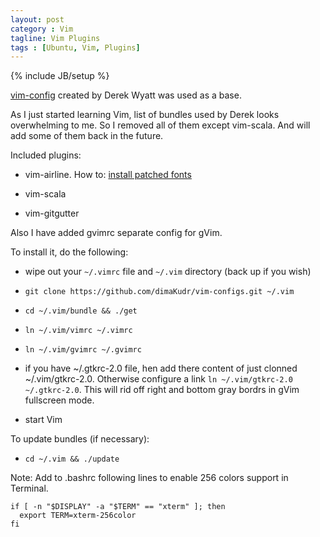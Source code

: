 ```yaml
---
layout: post
category : Vim
tagline: Vim Plugins
tags : [Ubuntu, Vim, Plugins]
---
```

{% include JB/setup %}

[vim-config](https://github.com/derekwyatt/vim-config) created by Derek Wyatt was used as a base.

As I just started learning Vim, list of bundles used by Derek looks overwhelming to me. So I removed all of them except vim-scala. And will add some of them back in the future.

Included plugins:

* vim-airline. How to: [install patched fonts](http://dimakudr.github.io/vim/2014/07/16/Vim-Airline-fonts/)

* vim-scala

* vim-gitgutter

Also I have added gvimrc separate config for gVim.

To install it, do the following:

* wipe out your `~/.vimrc` file and `~/.vim` directory (back up if you wish)

* `git clone https://github.com/dimaKudr/vim-configs.git ~/.vim`

* `cd ~/.vim/bundle && ./get`

* `ln ~/.vim/vimrc ~/.vimrc`

* `ln ~/.vim/gvimrc ~/.gvimrc`

*  if you have ~/.gtkrc-2.0 file, hen add there content of just clonned ~/.vim/gtkrc-2.0.
   Otherwise configure a link `ln ~/.vim/gtkrc-2.0 ~/.gtkrc-2.0`.
   This will rid off right and bottom gray bordrs in gVim fullscreen mode.

* start Vim

To update bundles (if necessary):

* `cd ~/.vim && ./update`

Note: Add to .bashrc following lines to enable 256 colors support in Terminal.

    if [ -n "$DISPLAY" -a "$TERM" == "xterm" ]; then
      export TERM=xterm-256color
    fi

